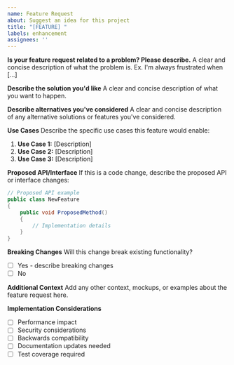 ```yaml
---
name: Feature Request
about: Suggest an idea for this project
title: "[FEATURE] "
labels: enhancement
assignees: ''
---
```


**Is your feature request related to a problem? Please describe.**
A clear and concise description of what the problem is. Ex. I'm always frustrated when [...]

**Describe the solution you'd like**
A clear and concise description of what you want to happen.

**Describe alternatives you've considered**
A clear and concise description of any alternative solutions or features you've considered.

**Use Cases**
Describe the specific use cases this feature would enable:

1. **Use Case 1:** [Description]
2. **Use Case 2:** [Description]
3. **Use Case 3:** [Description]

**Proposed API/Interface**
If this is a code change, describe the proposed API or interface changes:

```csharp
// Proposed API example
public class NewFeature
{
    public void ProposedMethod()
    {
        // Implementation details
    }
}
```

**Breaking Changes**
Will this change break existing functionality?
- [ ] Yes - describe breaking changes
- [ ] No

**Additional Context**
Add any other context, mockups, or examples about the feature request here.

**Implementation Considerations**
- [ ] Performance impact
- [ ] Security considerations
- [ ] Backwards compatibility
- [ ] Documentation updates needed
- [ ] Test coverage required
